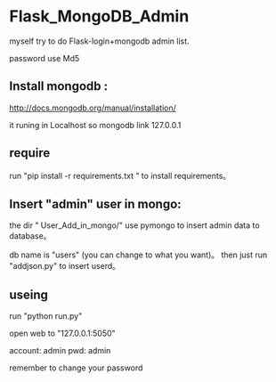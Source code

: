 Flask_MongoDB_Admin
===================

myself try to do Flask-login+mongodb admin list.

password use Md5


Install mongodb :
--------------------

http://docs.mongodb.org/manual/installation/

it runing in Localhost so mongodb link 127.0.0.1


require
------------------
run "pip install -r requirements.txt "
to install requirements。

Insert "admin" user in mongo:
------------------------------------

the dir " User_Add_in_mongo/" use pymongo to insert admin data to database。

db name is "users" (you can change to what you want)。
then just run "addjson.py" to insert userd。


useing
--------

run "python run.py"

open web to "127.0.0.1:5050"

account: admin
pwd: admin

remember to change your password




